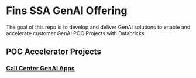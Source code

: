 # Fins SSA GenAI Offering

The goal of this repo is to develop and deliver GenAI solutions to enable and accelerate customer GenAI POC Projects with Databricks

## POC Accelerator Projects

### [Call Center GenAI Apps](./call_center_genAI_apps/)
